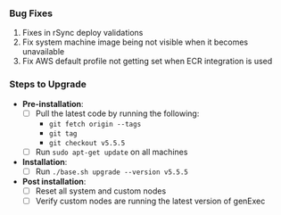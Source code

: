 ### Bug Fixes
1. Fixes in rSync deploy validations
2. Fix system machine image being not visible when it becomes unavailable
3. Fix AWS default profile not getting set when ECR integration is used

### Steps to Upgrade
- **Pre-installation**:
    - [ ] Pull the latest code by running the following:
         - `git fetch origin --tags`
         - `git tag`
         - `git checkout v5.5.5`
    - [ ] Run `sudo apt-get update` on all machines
 
- **Installation**:
    - [ ] Run `./base.sh upgrade --version v5.5.5`

- **Post installation**:
    - [ ] Reset all system and custom nodes
    - [ ] Verify custom nodes are running the latest version of genExec
